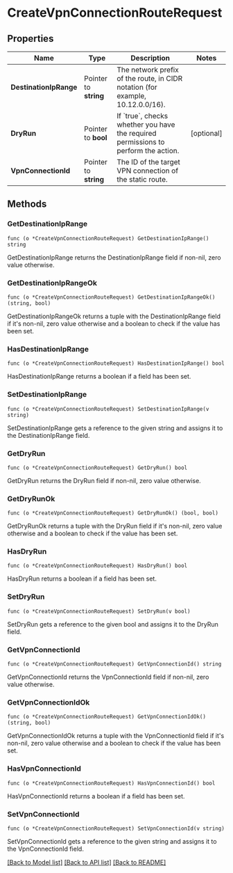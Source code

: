 # CreateVpnConnectionRouteRequest

## Properties

Name | Type | Description | Notes
------------ | ------------- | ------------- | -------------
**DestinationIpRange** | Pointer to **string** | The network prefix of the route, in CIDR notation (for example, 10.12.0.0/16). | 
**DryRun** | Pointer to **bool** | If &#x60;true&#x60;, checks whether you have the required permissions to perform the action. | [optional] 
**VpnConnectionId** | Pointer to **string** | The ID of the target VPN connection of the static route. | 

## Methods

### GetDestinationIpRange

`func (o *CreateVpnConnectionRouteRequest) GetDestinationIpRange() string`

GetDestinationIpRange returns the DestinationIpRange field if non-nil, zero value otherwise.

### GetDestinationIpRangeOk

`func (o *CreateVpnConnectionRouteRequest) GetDestinationIpRangeOk() (string, bool)`

GetDestinationIpRangeOk returns a tuple with the DestinationIpRange field if it's non-nil, zero value otherwise
and a boolean to check if the value has been set.

### HasDestinationIpRange

`func (o *CreateVpnConnectionRouteRequest) HasDestinationIpRange() bool`

HasDestinationIpRange returns a boolean if a field has been set.

### SetDestinationIpRange

`func (o *CreateVpnConnectionRouteRequest) SetDestinationIpRange(v string)`

SetDestinationIpRange gets a reference to the given string and assigns it to the DestinationIpRange field.

### GetDryRun

`func (o *CreateVpnConnectionRouteRequest) GetDryRun() bool`

GetDryRun returns the DryRun field if non-nil, zero value otherwise.

### GetDryRunOk

`func (o *CreateVpnConnectionRouteRequest) GetDryRunOk() (bool, bool)`

GetDryRunOk returns a tuple with the DryRun field if it's non-nil, zero value otherwise
and a boolean to check if the value has been set.

### HasDryRun

`func (o *CreateVpnConnectionRouteRequest) HasDryRun() bool`

HasDryRun returns a boolean if a field has been set.

### SetDryRun

`func (o *CreateVpnConnectionRouteRequest) SetDryRun(v bool)`

SetDryRun gets a reference to the given bool and assigns it to the DryRun field.

### GetVpnConnectionId

`func (o *CreateVpnConnectionRouteRequest) GetVpnConnectionId() string`

GetVpnConnectionId returns the VpnConnectionId field if non-nil, zero value otherwise.

### GetVpnConnectionIdOk

`func (o *CreateVpnConnectionRouteRequest) GetVpnConnectionIdOk() (string, bool)`

GetVpnConnectionIdOk returns a tuple with the VpnConnectionId field if it's non-nil, zero value otherwise
and a boolean to check if the value has been set.

### HasVpnConnectionId

`func (o *CreateVpnConnectionRouteRequest) HasVpnConnectionId() bool`

HasVpnConnectionId returns a boolean if a field has been set.

### SetVpnConnectionId

`func (o *CreateVpnConnectionRouteRequest) SetVpnConnectionId(v string)`

SetVpnConnectionId gets a reference to the given string and assigns it to the VpnConnectionId field.


[[Back to Model list]](../README.md#documentation-for-models) [[Back to API list]](../README.md#documentation-for-api-endpoints) [[Back to README]](../README.md)


